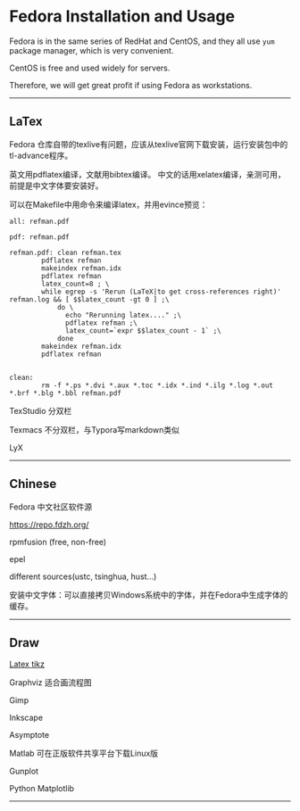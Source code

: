 # Fedora Installation and Usage

Fedora is in the same series of RedHat and CentOS, and they all use `yum` package manager, which is very convenient.

CentOS is free and used widely for servers.

Therefore, we will get great profit if using Fedora as workstations.

---

## LaTex

Fedora 仓库自带的texlive有问题，应该从texlive官网下载安装，运行安装包中的tl-advance程序。

英文用pdflatex编译，文献用bibtex编译。
中文的话用xelatex编译，亲测可用， 前提是中文字体要安装好。

可以在Makefile中用命令来编译latex，并用evince预览：

```
all: refman.pdf

pdf: refman.pdf

refman.pdf: clean refman.tex
        pdflatex refman
        makeindex refman.idx
        pdflatex refman
        latex_count=8 ; \
        while egrep -s 'Rerun (LaTeX|to get cross-references right)' refman.log && [ $$latex_count -gt 0 ] ;\
            do \
              echo "Rerunning latex...." ;\
              pdflatex refman ;\
              latex_count=`expr $$latex_count - 1` ;\                                        
            done
        makeindex refman.idx
        pdflatex refman


clean:
        rm -f *.ps *.dvi *.aux *.toc *.idx *.ind *.ilg *.log *.out *.brf *.blg *.bbl refman.pdf

```

TexStudio 分双栏

Texmacs  不分双栏，与Typora写markdown类似

LyX

---

## Chinese

Fedora 中文社区软件源 

https://repo.fdzh.org/

rpmfusion  (free, non-free)

epel 

different sources(ustc, tsinghua, hust...)

安装中文字体：可以直接拷贝Windows系统中的字体，并在Fedora中生成字体的缓存。

---

## Draw

[Latex tikz](https://blog.csdn.net/xiahn1a/article/details/46547981)

Graphviz 适合画流程图

Gimp

Inkscape

Asymptote

Matlab 可在正版软件共享平台下载Linux版

Gunplot

Python Matplotlib

---

